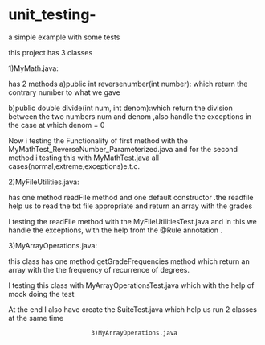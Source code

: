 # unit_testing-
a simple example with some tests

this project has 3 classes


1)MyMath.java:

has 2 methods a)public int reversenumber(int number): which return the contrary number to what we gave 

b)public double divide(int num, int denom):which return the division between the two numbers num and denom ,also handle the exceptions in the case at which denom = 0

Now i testing the Functionality of first method with the MyMathTest_ReverseNumber_Parameterized.java and for the second method i testing this with MyMathTest.java all cases(normal,extreme,exceptions)e.t.c.


2)MyFileUtilities.java:

 has one method readFile method and one default constructor .the readfile help us to read the txt file appropriate and return an array with the grades

I testing the readFile method with the MyFileUtilitiesTest.java and in this we handle the exceptions, with the help from the @Rule annotation .


3)MyArrayOperations.java:

this class has one method getGradeFrequencies method which return an array with the the frequency of recurrence of degrees.

I testing this class with MyArrayOperationsTest.java which with the help of mock doing the test

At the end I also have create the SuiteTest.java which help us run 2 classes at the same time 

                           
                           
                           
                           
                           
                           
                           
                           
                           
                           
                           
                           
                           
                           
                           
                           
                           
                           
                           
                           
                           
                           
                           
                           
                           
                           3)MyArrayOperations.java
